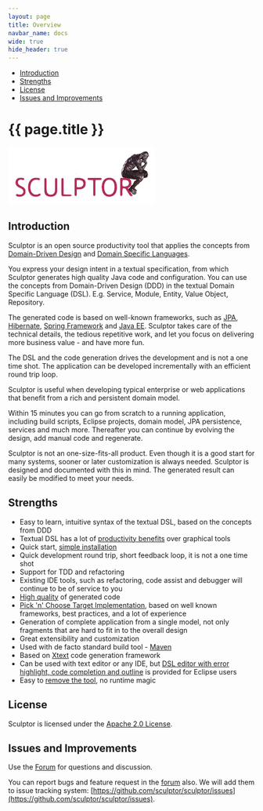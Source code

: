 ```yaml
---
layout: page
title: Overview
navbar_name: docs
wide: true
hide_header: true
---
```

<div class="row">
  <div class="sidebar span3">
    <ul id="sidenav" class="nav nav-list affix">
      <li class="active"><a href="#introduction">Introduction</a></li>
      <li><a href="#strengths">Strengths</a></li>
      <li><a href="#license">License</a></li>
      <li><a href="#issues-and-improvements">Issues and Improvements</a></li>
    </ul>
  </div>
  <div class="span9">
    <div class="page-header">
      <h1>{{ page.title }}</h1>
    </div>
    <div markdown="1">

![Sculptor Banner](/images/sculptor-banner.png)

## Introduction

Sculptor is an open source productivity tool that applies the concepts from [Domain-Driven Design](http://domaindrivendesign.org/books/) and [Domain Specific Languages](http://en.wikipedia.org/wiki/Domain-specific_language).

You express your design intent in a textual specification, from which Sculptor generates high quality Java code and configuration. You can use the concepts from Domain-Driven Design (DDD) in the textual Domain Specific Language (DSL). E.g. Service, Module, Entity, Value Object, Repository.

The generated code is based on well-known frameworks, such as [JPA](http://java.sun.com/javaee/technologies/persistence.jsp), [Hibernate](http://www.hibernate.org/), [Spring Framework](http://www.springframework.org/) and [Java EE](http://java.sun.com/javaee/). Sculptor takes care of the technical details, the tedious repetitive work, and let you focus on delivering more business value - and have more fun.

The DSL and the code generation drives the development and is not a one time shot. The application can be developed incrementally with an efficient round trip loop.

Sculptor is useful when developing typical enterprise or web applications that benefit from a rich and persistent domain model.

Within 15 minutes you can go from scratch to a running application, including build scripts, Eclipse projects, domain model, JPA persistence, services and much more. Thereafter you can continue by evolving the design, add manual code and regenerate.

Sculptor is not an one-size-fits-all product. Even though it is a good start for many systems, sooner or later customization is always needed. Sculptor is designed and documented with this in mind. The generated result can easily be modified to meet your needs.


## Strengths

* Easy to learn, intuitive syntax of the textual DSL, based on the concepts from DDD
* Textual DSL has a lot of [productivity benefits](/2010/06/10/improving-developer-productivity-with-sculptor) over graphical tools
* Quick start, [simple installation](/documentation/installation)
* Quick development round trip, short feedback loop, it is not a one time shot
* Support for TDD and refactoring
* Existing IDE tools, such as refactoring, code assist and debugger will continue to be of service to you
* [High quality](/2010/03/02/promote-quality-with-sculptor) of generated code
* [Pick 'n' Choose Target Implementation](/2010/01/16/pick-n-choose-target-implementation), based on well known frameworks, best practices, and a lot of experience
* Generation of complete application from a single model, not only fragments that are hard to fit in to the overall design
* Great extensibility and customization
* Used with de facto standard build tool - [Maven](http://maven.apache.org/)
* Based on [Xtext](http://www.eclipse.org/Xtext/) code generation framework
* Can be used with text editor or any IDE, but [DSL editor with error highlight, code completion and outline](/documentation/eclipse-plugin) is provided for Eclipse users
* Easy to [remove the tool](/2010/01/26/how-to-remove-sculptor), no runtime magic


## License

Sculptor is licensed under the [Apache 2.0 License](http://www.apache.org/licenses/LICENSE-2.0).


## Issues and Improvements

Use the [Forum](https://groups.google.com/group/sculptorgenerator) for questions and discussion.

You can report bugs and feature request in the [forum](https://groups.google.com/group/sculptorgenerator) also. We will add them to issue tracking system: [https://github.com/sculptor/sculptor/issues](https://github.com/sculptor/sculptor/issues).

  </div>
</div>

